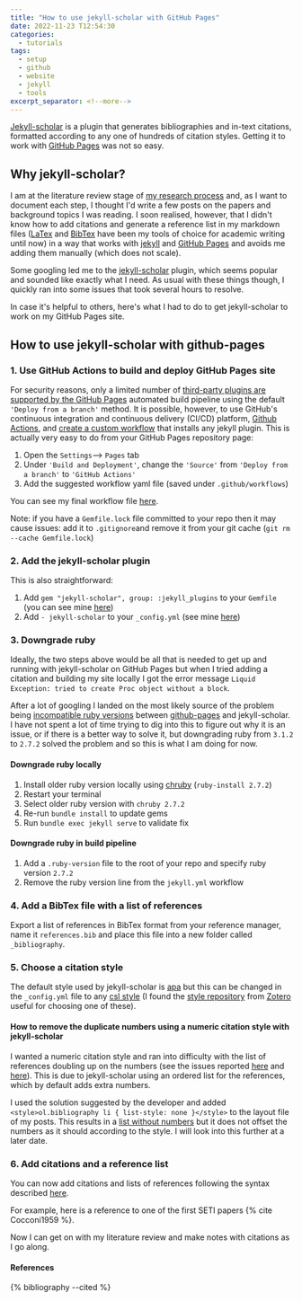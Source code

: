 ```yaml
---
title: "How to use jekyll-scholar with GitHub Pages"
date: 2022-11-23 T12:54:30
categories:
  - tutorials
tags:
  - setup
  - github
  - website
  - jekyll
  - tools
excerpt_separator: <!--more-->
---
```

[Jekyll-scholar][jekyll-scholar] is a plugin that generates bibliographies and in-text citations, formatted according to any one of hundreds of citation styles. Getting it to work with [GitHub Pages][github-pages] was not so easy.

## Why jekyll-scholar?
I am at the literature review stage of [my research process][my-research-process] and, as I want to document each step, I thought I'd write a few posts on the papers and background topics I was reading. I soon realised, however, that I didn't know how to add citations and generate a reference list in my markdown files ([LaTex][latex] and [BibTex][bibtex] have been my tools of choice for academic writing until now) in a way that works with [jekyll][jekyll] and [GitHub Pages][github-pages] and avoids me adding them manually (which does not scale).

Some googling led me to the [jekyll-scholar][jekyll-scholar] plugin, which seems popular and sounded like exactly what I need. As usual with these things though, I quickly ran into some issues that took several hours to resolve. 

In case it's helpful to others, here's what I had to do to get jekyll-scholar to work on my GitHub Pages site. 

## How to use jekyll-scholar with github-pages

### 1. Use GitHub Actions to build and deploy GitHub Pages site
For security reasons, only a limited number of [third-party plugins are supported by the GitHub Pages][github-pages-dependencies] automated build pipeline using the default ```'Deploy from a branch'``` method. It is possible, however, to use GitHub's continuous integration and continuous delivery (CI/CD) platform, [Github Actions][github-actions], and [create a custom workflow][github-actions-github-pages] that installs any jekyll plugin. This is actually very easy to do from your GitHub Pages repository page:  

1. Open the ```Settings```--> ```Pages``` tab 
2. Under ```'Build and Deployment'```, change the ```'Source'``` from ```'Deploy from a branch'``` to ```'GitHub Actions'```
3. Add the suggested workflow yaml file (saved under ```.github/workflows```)

You can see my final workflow file [here][github-workflow].

Note: if you have a ```Gemfile.lock``` file committed to your repo then it may cause issues: add it to ```.gitignore```and remove it from your git cache (```git rm --cache Gemfile.lock```)

### 2. Add the jekyll-scholar plugin
This is also straightforward:
1. Add ```gem "jekyll-scholar", group: :jekyll_plugins``` to your ```Gemfile``` (you can see mine [here][gemfile])
2. Add ```- jekyll-scholar``` to your ```_config.yml``` (see mine [here][config])

### 3. Downgrade ruby
Ideally, the two steps above would be all that is needed to get up and running with jekyll-scholar on GitHub Pages but when I tried adding a citation and building my site locally I got the error message ```Liquid Exception: tried to create Proc object without a block```. 

After a lot of googling I landed on the most likely source of the problem being [incompatible ruby versions][ruby-issue] between [github-pages][github-pages-gems] and jekyll-scholar. I have not spent a lot of time trying to dig into this to figure out why it is an issue, or if there is a better way to solve it, but downgrading ruby from ```3.1.2``` to ```2.7.2``` solved the problem and so this is what I am doing for now.

#### Downgrade ruby locally
1. Install older ruby version locally using [chruby][chruby] (```ruby-install 2.7.2```)
2. Restart your terminal
3. Select older ruby version with ```chruby 2.7.2```
4. Re-run ```bundle install``` to update gems
5. Run ```bundle exec jekyll serve``` to validate fix

#### Downgrade ruby in build pipeline
1. Add a ```.ruby-version``` file to the root of your repo and specify ruby version ```2.7.2```
2. Remove the ruby version line from the ```jekyll.yml``` workflow

### 4. Add a BibTex file with a list of references
Export a list of references in BibTex format from your reference manager, name it ```references.bib``` and place this file into a new folder called ```_bibliography```.

### 5. Choose a citation style
The default style used by jekyll-scholar is [apa][apa-csl] but this can be changed in the ```_config.yml``` file to any [csl style][csl-styles] (I found the [style repository][zotero-style-repo] from [Zotero][zotero] useful for choosing one of these).

#### How to remove the duplicate numbers using a numeric citation style with jekyll-scholar
I wanted a numeric citation style and ran into difficulty with the list of references doubling up on the numbers (see the issues reported [here][jekyll-scholar-issue-75] and [here][jekyll-scholar-issue-160]). This is due to jekyll-scholar using an ordered list for the references, which by default adds extra numbers. 

I used the solution suggested by the developer and added ```<style>ol.bibliography li { list-style: none }</style>``` to the layout file of my posts. This results in a [list without numbers][html-list-style] but it does not offset the numbers as it should according to the style. I will look into this further at a later date.

### 6. Add citations and a reference list
You can now add citations and lists of references following the syntax described [here][jekyll-scholar-citations]. 

For example, here is a reference to one of the first SETI papers {% cite Cocconi1959 %}. 

Now I can get on with my literature review and make notes with citations as I go along.

#### References

{% bibliography --cited %}

[apa-csl]: https://github.com/citation-style-language/styles/blob/master/apa.csl 
[bibtex]: http://www.bibtex.org/
[chruby]: https://github.com/postmodern/chruby
[config]: https://github.com/gemmadanks/gemmadanks.github.io/blob/main/_config.yml
[csl-styles]: https://github.com/citation-style-language/styles
[gemfile]: https://github.com/gemmadanks/gemmadanks.github.io/blob/main/Gemfile
[github-actions]: https://docs.github.com/en/actions
[github-actions-github-pages]: https://docs.github.com/en/pages/getting-started-with-github-pages/configuring-a-publishing-source-for-your-github-pages-site#publishing-with-a-custom-github-actions-workflow
[github-pages]: https://pages.github.com/
[github-pages-dependencies]: https://pages.github.com/versions/https://pages.github.com/versions/
[github-pages-gems]: https://rubygems.org/gems/github-pages/versions/227
[github-workflow]: https://github.com/gemmadanks/gemmadanks.github.io/blob/main/.github/workflows/jekyll.yml
[html-list-style]: https://developer.mozilla.org/en-US/docs/Web/CSS/list-style
[jekyll]: https://jekyllrb.com/
[jekyll-scholar]: https://github.com/inukshuk/jekyll-scholar
[jekyll-scholar-citations]: https://github.com/inukshuk/jekyll-scholar#citations
[jekyll-scholar-issue-75]: https://github.com/inukshuk/jekyll-scholar/issues/75
[jekyll-scholar-issue-160]: https://github.com/inukshuk/jekyll-scholar/issues/160
[latex]: https://www.latex-project.org/
[my-research-process]: https://open-research.gemmadanks.com/planning/my-research-process/
[ruby-issue]: https://github.com/alshedivat/al-folio/issues/161
[zotero]: https://www.zotero.org/
[zotero-style-repo]: https://www.zotero.org/styles